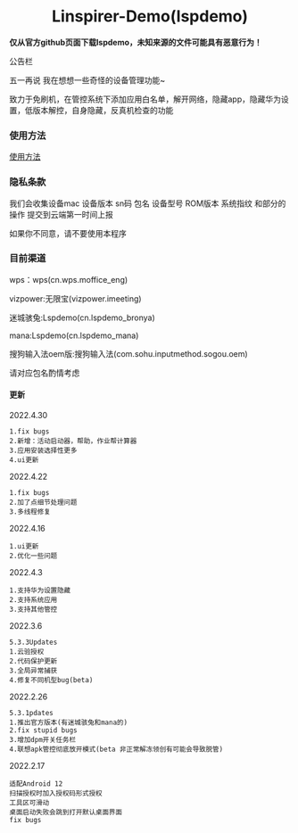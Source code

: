 # <center>Linspirer-Demo(lspdemo)</center>

**仅从官方github页面下载lspdemo，未知来源的文件可能具有恶意行为！**

公告栏

五一再说 我在想想一些奇怪的设备管理功能~

致力于免刷机，在管控系统下添加应用白名单，解开网络，隐藏app，隐藏华为设置，低版本解控，自身隐藏，反真机检查的功能

### 使用方法

[使用方法](https://github.com/YoungToday/youngtoday.github.io/blob/main/%E4%BD%BF%E7%94%A8%E8%AF%B4%E6%98%8E.md)

### 隐私条款

 我们会收集设备mac 设备版本 sn码 包名 设备型号 ROM版本 系统指纹 和部分的操作 提交到云端第一时间上报
 
 如果你不同意，请不要使用本程序

### 目前渠道

wps：wps(cn.wps.moffice_eng)

vizpower:无限宝(vizpower.imeeting)

迷城骇兔:Lspdemo(cn.lspdemo_bronya)

mana:Lspdemo(cn.lspdemo_mana)

搜狗输入法oem版:搜狗输入法(com.sohu.inputmethod.sogou.oem)

请对应包名酌情考虑


#### 更新
2022.4.30
```
1.fix bugs
2.新增：活动启动器，帮助，作业帮计算器
3.应用安装选择性更多
4.ui更新
```

2022.4.22
```
1.fix bugs
2.加了点细节处理问题
3.多线程修复
```

2022.4.16
```
1.ui更新
2.优化一些问题
```

2022.4.3
```
1.支持华为设置隐藏
2.支持系统应用
3.支持其他管控
```
2022.3.6
```
5.3.3Updates
1.云验授权
2.代码保护更新
3.全局异常捕获
4.修复不同机型bug(beta)
```
2022.2.26

 ```
 5.3.1pdates
 1.推出官方版本(有迷城骇兔和mana的)
 2.fix stupid bugs
 3.增加dpm开关任务栏
 4.联想apk管控彻底放开模式(beta 非正常解冻领创有可能会导致脱管)
 ```

2022.2.17
```
适配Android 12
扫描授权时加入授权码形式授权
工具区可滑动
桌面启动失败会跳到打开默认桌面界面
fix bugs
```
